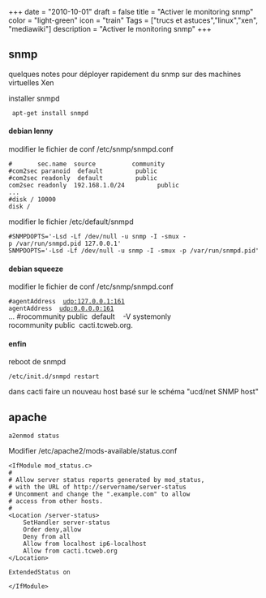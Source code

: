 +++
date = "2010-10-01"
draft = false
title = "Activer le monitoring snmp"
color = "light-green"
icon = "train"
Tags = ["trucs et astuces","linux","xen", "mediawiki"]
description = "Activer le monitoring snmp"
+++

snmp
----

quelques notes pour déployer rapidement du snmp sur des machines
virtuelles Xen

installer snmpd

     apt-get install snmpd

#### debian lenny

modifier le fichier de conf /etc/snmp/snmpd.conf

    #       sec.name  source          community
    #com2sec paranoid  default         public
    #com2sec readonly  default         public
    com2sec readonly  192.168.1.0/24         public
    ...
    #disk / 10000
    disk /

modifier le fichier /etc/default/snmpd

    #SNMPDOPTS='-Lsd -Lf /dev/null -u snmp -I -smux -p /var/run/snmpd.pid 127.0.0.1'
    SNMPDOPTS='-Lsd -Lf /dev/null -u snmp -I -smux -p /var/run/snmpd.pid'

#### debian squeeze

modifier le fichier de conf /etc/snmp/snmpd.conf

`#agentAddress  `[`udp:127.0.0.1:161`](udp:127.0.0.1:161)\
`agentAddress  `[`udp:0.0.0.0:161`](udp:0.0.0.0:161)\
    ...
    #rocommunity public  default    -V systemonly
    rocommunity public  cacti.tcweb.org.

#### enfin

reboot de snmpd

    /etc/init.d/snmpd restart

dans cacti faire un nouveau host basé sur le schéma "ucd/net SNMP host"

apache
------

    a2enmod status

Modifier /etc/apache2/mods-available/status.conf


    <IfModule mod_status.c>
    #
    # Allow server status reports generated by mod_status,
    # with the URL of http://servername/server-status
    # Uncomment and change the ".example.com" to allow
    # access from other hosts.
    #
    <Location /server-status>
        SetHandler server-status
        Order deny,allow
        Deny from all
        Allow from localhost ip6-localhost
        Allow from cacti.tcweb.org
    </Location>

    ExtendedStatus on

    </IfModule>
